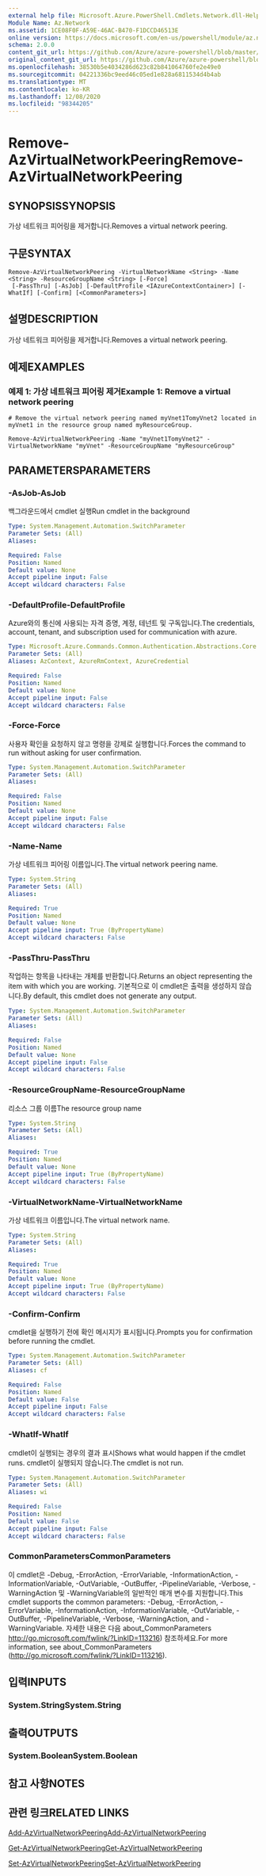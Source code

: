```yaml
---
external help file: Microsoft.Azure.PowerShell.Cmdlets.Network.dll-Help.xml
Module Name: Az.Network
ms.assetid: 1CE08F0F-A59E-46AC-B470-F1DCCD46513E
online version: https://docs.microsoft.com/en-us/powershell/module/az.network/remove-azvirtualnetworkpeering
schema: 2.0.0
content_git_url: https://github.com/Azure/azure-powershell/blob/master/src/Network/Network/help/Remove-AzVirtualNetworkPeering.md
original_content_git_url: https://github.com/Azure/azure-powershell/blob/master/src/Network/Network/help/Remove-AzVirtualNetworkPeering.md
ms.openlocfilehash: 38530b5e4034286d623c82b841064760fe2e49e0
ms.sourcegitcommit: 04221336bc9eed46c05ed1e828a6811534d4b4ab
ms.translationtype: MT
ms.contentlocale: ko-KR
ms.lasthandoff: 12/08/2020
ms.locfileid: "98344205"
---
```

# <span data-ttu-id="2a863-101">Remove-AzVirtualNetworkPeering</span><span class="sxs-lookup"><span data-stu-id="2a863-101">Remove-AzVirtualNetworkPeering</span></span>

## <span data-ttu-id="2a863-102">SYNOPSIS</span><span class="sxs-lookup"><span data-stu-id="2a863-102">SYNOPSIS</span></span>
<span data-ttu-id="2a863-103">가상 네트워크 피어링을 제거합니다.</span><span class="sxs-lookup"><span data-stu-id="2a863-103">Removes a virtual network peering.</span></span>

## <span data-ttu-id="2a863-104">구문</span><span class="sxs-lookup"><span data-stu-id="2a863-104">SYNTAX</span></span>

```
Remove-AzVirtualNetworkPeering -VirtualNetworkName <String> -Name <String> -ResourceGroupName <String> [-Force]
 [-PassThru] [-AsJob] [-DefaultProfile <IAzureContextContainer>] [-WhatIf] [-Confirm] [<CommonParameters>]
```

## <span data-ttu-id="2a863-105">설명</span><span class="sxs-lookup"><span data-stu-id="2a863-105">DESCRIPTION</span></span>
<span data-ttu-id="2a863-106">가상 네트워크 피어링을 제거합니다.</span><span class="sxs-lookup"><span data-stu-id="2a863-106">Removes a virtual network peering.</span></span>

## <span data-ttu-id="2a863-107">예제</span><span class="sxs-lookup"><span data-stu-id="2a863-107">EXAMPLES</span></span>

### <span data-ttu-id="2a863-108">예제 1: 가상 네트워크 피어링 제거</span><span class="sxs-lookup"><span data-stu-id="2a863-108">Example 1: Remove a virtual network peering</span></span>
```
# Remove the virtual network peering named myVnet1TomyVnet2 located in myVnet1 in the resource group named myResourceGroup.

Remove-AzVirtualNetworkPeering -Name "myVnet1TomyVnet2" -VirtualNetworkName "myVnet" -ResourceGroupName "myResourceGroup"
```

## <span data-ttu-id="2a863-109">PARAMETERS</span><span class="sxs-lookup"><span data-stu-id="2a863-109">PARAMETERS</span></span>

### <span data-ttu-id="2a863-110">-AsJob</span><span class="sxs-lookup"><span data-stu-id="2a863-110">-AsJob</span></span>
<span data-ttu-id="2a863-111">백그라운드에서 cmdlet 실행</span><span class="sxs-lookup"><span data-stu-id="2a863-111">Run cmdlet in the background</span></span>

```yaml
Type: System.Management.Automation.SwitchParameter
Parameter Sets: (All)
Aliases:

Required: False
Position: Named
Default value: None
Accept pipeline input: False
Accept wildcard characters: False
```

### <span data-ttu-id="2a863-112">-DefaultProfile</span><span class="sxs-lookup"><span data-stu-id="2a863-112">-DefaultProfile</span></span>
<span data-ttu-id="2a863-113">Azure와의 통신에 사용되는 자격 증명, 계정, 테넌트 및 구독입니다.</span><span class="sxs-lookup"><span data-stu-id="2a863-113">The credentials, account, tenant, and subscription used for communication with azure.</span></span>

```yaml
Type: Microsoft.Azure.Commands.Common.Authentication.Abstractions.Core.IAzureContextContainer
Parameter Sets: (All)
Aliases: AzContext, AzureRmContext, AzureCredential

Required: False
Position: Named
Default value: None
Accept pipeline input: False
Accept wildcard characters: False
```

### <span data-ttu-id="2a863-114">-Force</span><span class="sxs-lookup"><span data-stu-id="2a863-114">-Force</span></span>
<span data-ttu-id="2a863-115">사용자 확인을 요청하지 않고 명령을 강제로 실행합니다.</span><span class="sxs-lookup"><span data-stu-id="2a863-115">Forces the command to run without asking for user confirmation.</span></span>

```yaml
Type: System.Management.Automation.SwitchParameter
Parameter Sets: (All)
Aliases:

Required: False
Position: Named
Default value: None
Accept pipeline input: False
Accept wildcard characters: False
```

### <span data-ttu-id="2a863-116">-Name</span><span class="sxs-lookup"><span data-stu-id="2a863-116">-Name</span></span>
<span data-ttu-id="2a863-117">가상 네트워크 피어링 이름입니다.</span><span class="sxs-lookup"><span data-stu-id="2a863-117">The virtual network peering name.</span></span>

```yaml
Type: System.String
Parameter Sets: (All)
Aliases:

Required: True
Position: Named
Default value: None
Accept pipeline input: True (ByPropertyName)
Accept wildcard characters: False
```

### <span data-ttu-id="2a863-118">-PassThru</span><span class="sxs-lookup"><span data-stu-id="2a863-118">-PassThru</span></span>
<span data-ttu-id="2a863-119">작업하는 항목을 나타내는 개체를 반환합니다.</span><span class="sxs-lookup"><span data-stu-id="2a863-119">Returns an object representing the item with which you are working.</span></span>
<span data-ttu-id="2a863-120">기본적으로 이 cmdlet은 출력을 생성하지 않습니다.</span><span class="sxs-lookup"><span data-stu-id="2a863-120">By default, this cmdlet does not generate any output.</span></span>

```yaml
Type: System.Management.Automation.SwitchParameter
Parameter Sets: (All)
Aliases:

Required: False
Position: Named
Default value: None
Accept pipeline input: False
Accept wildcard characters: False
```

### <span data-ttu-id="2a863-121">-ResourceGroupName</span><span class="sxs-lookup"><span data-stu-id="2a863-121">-ResourceGroupName</span></span>
<span data-ttu-id="2a863-122">리소스 그룹 이름</span><span class="sxs-lookup"><span data-stu-id="2a863-122">The resource group name</span></span>

```yaml
Type: System.String
Parameter Sets: (All)
Aliases:

Required: True
Position: Named
Default value: None
Accept pipeline input: True (ByPropertyName)
Accept wildcard characters: False
```

### <span data-ttu-id="2a863-123">-VirtualNetworkName</span><span class="sxs-lookup"><span data-stu-id="2a863-123">-VirtualNetworkName</span></span>
<span data-ttu-id="2a863-124">가상 네트워크 이름입니다.</span><span class="sxs-lookup"><span data-stu-id="2a863-124">The virtual network name.</span></span>

```yaml
Type: System.String
Parameter Sets: (All)
Aliases:

Required: True
Position: Named
Default value: None
Accept pipeline input: True (ByPropertyName)
Accept wildcard characters: False
```

### <span data-ttu-id="2a863-125">-Confirm</span><span class="sxs-lookup"><span data-stu-id="2a863-125">-Confirm</span></span>
<span data-ttu-id="2a863-126">cmdlet을 실행하기 전에 확인 메시지가 표시됩니다.</span><span class="sxs-lookup"><span data-stu-id="2a863-126">Prompts you for confirmation before running the cmdlet.</span></span>

```yaml
Type: System.Management.Automation.SwitchParameter
Parameter Sets: (All)
Aliases: cf

Required: False
Position: Named
Default value: False
Accept pipeline input: False
Accept wildcard characters: False
```

### <span data-ttu-id="2a863-127">-WhatIf</span><span class="sxs-lookup"><span data-stu-id="2a863-127">-WhatIf</span></span>
<span data-ttu-id="2a863-128">cmdlet이 실행되는 경우의 결과 표시</span><span class="sxs-lookup"><span data-stu-id="2a863-128">Shows what would happen if the cmdlet runs.</span></span>
<span data-ttu-id="2a863-129">cmdlet이 실행되지 않습니다.</span><span class="sxs-lookup"><span data-stu-id="2a863-129">The cmdlet is not run.</span></span>

```yaml
Type: System.Management.Automation.SwitchParameter
Parameter Sets: (All)
Aliases: wi

Required: False
Position: Named
Default value: False
Accept pipeline input: False
Accept wildcard characters: False
```

### <span data-ttu-id="2a863-130">CommonParameters</span><span class="sxs-lookup"><span data-stu-id="2a863-130">CommonParameters</span></span>
<span data-ttu-id="2a863-131">이 cmdlet은 -Debug, -ErrorAction, -ErrorVariable, -InformationAction, -InformationVariable, -OutVariable, -OutBuffer, -PipelineVariable, -Verbose, -WarningAction 및 -WarningVariable의 일반적인 매개 변수를 지원합니다.</span><span class="sxs-lookup"><span data-stu-id="2a863-131">This cmdlet supports the common parameters: -Debug, -ErrorAction, -ErrorVariable, -InformationAction, -InformationVariable, -OutVariable, -OutBuffer, -PipelineVariable, -Verbose, -WarningAction, and -WarningVariable.</span></span> <span data-ttu-id="2a863-132">자세한 내용은 다음 about_CommonParameters http://go.microsoft.com/fwlink/?LinkID=113216) 참조하세요.</span><span class="sxs-lookup"><span data-stu-id="2a863-132">For more information, see about_CommonParameters (http://go.microsoft.com/fwlink/?LinkID=113216).</span></span>

## <span data-ttu-id="2a863-133">입력</span><span class="sxs-lookup"><span data-stu-id="2a863-133">INPUTS</span></span>

### <span data-ttu-id="2a863-134">System.String</span><span class="sxs-lookup"><span data-stu-id="2a863-134">System.String</span></span>

## <span data-ttu-id="2a863-135">출력</span><span class="sxs-lookup"><span data-stu-id="2a863-135">OUTPUTS</span></span>

### <span data-ttu-id="2a863-136">System.Boolean</span><span class="sxs-lookup"><span data-stu-id="2a863-136">System.Boolean</span></span>

## <span data-ttu-id="2a863-137">참고 사항</span><span class="sxs-lookup"><span data-stu-id="2a863-137">NOTES</span></span>

## <span data-ttu-id="2a863-138">관련 링크</span><span class="sxs-lookup"><span data-stu-id="2a863-138">RELATED LINKS</span></span>

[<span data-ttu-id="2a863-139">Add-AzVirtualNetworkPeering</span><span class="sxs-lookup"><span data-stu-id="2a863-139">Add-AzVirtualNetworkPeering</span></span>](./Add-AzVirtualNetworkPeering.md)

[<span data-ttu-id="2a863-140">Get-AzVirtualNetworkPeering</span><span class="sxs-lookup"><span data-stu-id="2a863-140">Get-AzVirtualNetworkPeering</span></span>](./Get-AzVirtualNetworkPeering.md)

[<span data-ttu-id="2a863-141">Set-AzVirtualNetworkPeering</span><span class="sxs-lookup"><span data-stu-id="2a863-141">Set-AzVirtualNetworkPeering</span></span>](./Set-AzVirtualNetworkPeering.md)
